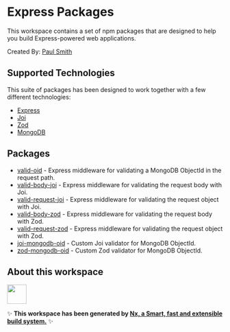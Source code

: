 # Express Packages

This workspace contains a set of npm packages that are designed to help you build Express-powered web applications.

Created By: [Paul Smith](https://github.com/paulsmithkc)

## Supported Technologies

This suite of packages has been designed to work together with a few different technologies:

- [Express](https://www.npmjs.com/package/express)
- [Joi](https://www.npmjs.com/package/joi)
- [Zod](https://www.npmjs.com/package/zod)
- [MongoDB](https://www.npmjs.com/package/mongodb)

## Packages

- [valid-oid](./packages/valid-oid/README.md) - Express middleware for validating a MongoDB ObjectId in the request path.
- [valid-body-joi](./packages/valid-body-joi/README.md) - Express middleware for validating the request body with Joi.
- [valid-request-joi](./packages/valid-request-joi/README.md) - Express middleware for validating the request object with Joi.
- [valid-body-zod](./packages/valid-body-zod/README.md) - Express middleware for validating the request body with Zod.
- [valid-request-zod](./packages/valid-request-zod/README.md) - Express middleware for validating the request object with Zod.
- [joi-mongodb-oid](./packages/joi-mongodb-oid/README.md) - Custom Joi validator for MongoDB ObjectId.
- [zod-mongodb-oid](./packages/zod-mongodb-oid/README.md) - Custom Zod validator for MongoDB ObjectId.

## About this workspace

<a alt="Nx logo" href="https://nx.dev" target="_blank" rel="noreferrer"><img src="https://raw.githubusercontent.com/nrwl/nx/master/images/nx-logo.png" width="45"></a>

✨ **This workspace has been generated by [Nx, a Smart, fast and extensible build system.](https://nx.dev)** ✨
